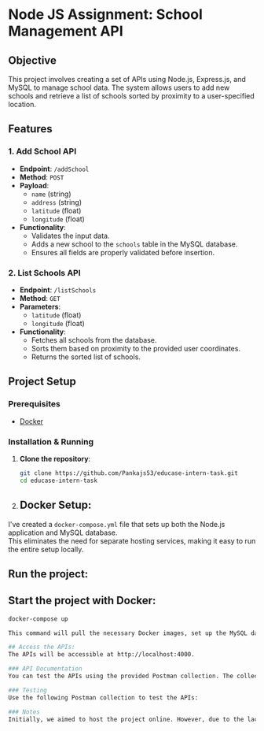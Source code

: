 # Node JS Assignment: School Management API

## Objective
This project involves creating a set of APIs using Node.js, Express.js, and MySQL to manage school data. The system allows users to add new schools and retrieve a list of schools sorted by proximity to a user-specified location.

## Features

### 1. Add School API
- **Endpoint**: `/addSchool`
- **Method**: `POST`
- **Payload**: 
  - `name` (string)
  - `address` (string)
  - `latitude` (float)
  - `longitude` (float)
- **Functionality**: 
  - Validates the input data.
  - Adds a new school to the `schools` table in the MySQL database.
  - Ensures all fields are properly validated before insertion.

### 2. List Schools API
- **Endpoint**: `/listSchools`
- **Method**: `GET`
- **Parameters**: 
  - `latitude` (float)
  - `longitude` (float)
- **Functionality**: 
  - Fetches all schools from the database.
  - Sorts them based on proximity to the provided user coordinates.
  - Returns the sorted list of schools.

## Project Setup

### Prerequisites
- [Docker](https://www.docker.com/)

### Installation & Running

1. **Clone the repository**:
   ```bash
   git clone https://github.com/Pankajs53/educase-intern-task.git
   cd educase-intern-task

2. ## Docker Setup:

I've created a `docker-compose.yml` file that sets up both the Node.js application and MySQL database.  
This eliminates the need for separate hosting services, making it easy to run the entire setup locally.

## Run the project:

## Start the project with Docker:

  ```bash
  docker-compose up

  This command will pull the necessary Docker images, set up the MySQL database, and start the Node.js application.

## Access the APIs:
The APIs will be accessible at http://localhost:4000.

### API Documentation
You can test the APIs using the provided Postman collection. The collection includes example requests and documents expected responses.

### Testing
Use the following Postman collection to test the APIs:

### Notes
Initially, we aimed to host the project online. However, due to the lack of a free MySQL hosting service, we opted for a Docker-based setup. This approach ensures that the entire system (Node.js and MySQL) can be easily run and tested locally with a single command.


